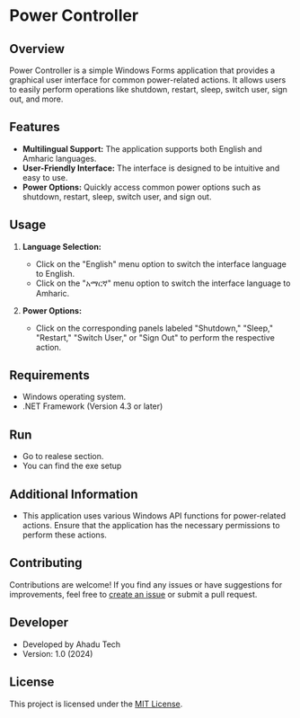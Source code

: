 # Power Controller

## Overview

Power Controller is a simple Windows Forms application that provides a graphical user interface for common power-related actions. It allows users to easily perform operations like shutdown, restart, sleep, switch user, sign out, and more.

## Features

- **Multilingual Support:** The application supports both English and Amharic languages.
- **User-Friendly Interface:** The interface is designed to be intuitive and easy to use.
- **Power Options:** Quickly access common power options such as shutdown, restart, sleep, switch user, and sign out.

## Usage

1. **Language Selection:**
   - Click on the "English" menu option to switch the interface language to English.
   - Click on the "አማርኛ" menu option to switch the interface language to Amharic.

2. **Power Options:**
   - Click on the corresponding panels labeled "Shutdown," "Sleep," "Restart," "Switch User," or "Sign Out" to perform the respective action.

## Requirements

- Windows operating system.
- .NET Framework (Version 4.3 or later)

## Run

- Go to realese section.
- You can find the exe setup

## Additional Information

- This application uses various Windows API functions for power-related actions. Ensure that the application has the necessary permissions to perform these actions.

## Contributing

Contributions are welcome! If you find any issues or have suggestions for improvements, feel free to [create an issue](https://github.com/NattyXO/Power-Control/issues) or submit a pull request.

## Developer

- Developed by Ahadu Tech
- Version: 1.0 (2024)

## License

This project is licensed under the [MIT License](LICENSE).